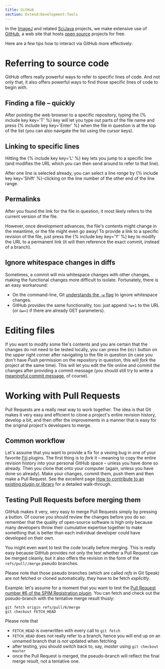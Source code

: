 ```yaml
---
title: GitHub
section: Extend:Development:Tools
---
```


In the [ImageJ](/software/imagej) and related [SciJava](/libs/scijava) projects, we make extensive use of [GitHub](https://github.com/), a web site that hosts [open source](/licensing/open-source) projects for free.

Here are a few tips how to interact via GitHub more effectively:

# Referring to source code

GitHub offers really powerful ways to refer to specific lines of code. And not only that, it also offers powerful ways to find those specific lines of code to begin with.

## Finding a file – quickly

After pointing the web browser to a specific repository, typing the {% include key key='T' %} key will let you type out parts of the file name and press {% include key key='Enter' %} when the file in question is at the top of the list (you can also navigate the list using the cursor keys).

## Linking to specific lines

Hitting the {% include key key='L' %} key lets you jump to a specific line (and modifies the URL which you can then send around to refer to that line).

After one line is selected already, you can select a line *range* by {% include key key='Shift' %}-clicking on the line number of the other end of the line range.

## Permalinks

After you found the link for the file in question, it most likely refers to the current version of the file.

However, once development advances, the file's contents might change in the meantime, or the file might even go away! To provide a link to a specific revision of the file, just press the {% include key key='Y' %} key to modify the URL to a permanent link (it will then reference the exact commit, instead of a branch).

## Ignore whitespace changes in diffs

Sometimes, a commit will mix whitespace changes with other changes, making the functional changes more difficult to isolate. Fortunately, there is an easy workaround:

-   On the command-line, Git [understands the `-w` flag](https://github.com/git/git/blob/v2.1.3/Documentation/diff-options.txt#L466-L470) to ignore whitespace changes.
-   GitHub provides the same functionality, too: just append `?w=1` to the URL (or `&w=1` if there are already GET parameters).

# Editing files

If you want to modify some file's contents and you are certain that the changes do not need to be tested locally, you can press the `Edit` button on the upper right corner after navigating to the file in question (in case you don't have *Push* permission on the repository in question, this will *fork* the project at the same time). This will let you edit the file online and commit the changes after providing a commit message (you should still try to write a [meaningful commit message](/develop/coding-style#scm-history), of course).

# Working with Pull Requests

Pull Requests are a really neat way to work together. The idea is that Git makes it very easy and efficient to clone a project's entire revision history, develop a bit, and then offer the improvements in a manner that is easy for the original project's developers to merge.

## Common workflow

Let's assume that you want to provide a fix for a vexing bug in one of your favorite [Fiji](/software/fiji) plugins. The first thing is to *fork* it – meaning to copy the entire revision history into your personal GitHub space – unless you have done so already. Then you clone that onto your computer (again, unless you have done so already). Make your changes, commit them, push them and then make a Pull Request. See the excellent page [How to contribute to an existing plugin or library](/develop/improving-the-code) for a detailed walk-through.

## Testing Pull Requests before merging them

GitHub makes it very, very easy to merge Pull Requests simply by pressing a button. Of course you should review the changes before you do so: remember that the quality of open-source software is high only because many developers throw their cumulative expertise together to make something that is better than each individual developer could have developed on their own.

You might even want to test the code locally before merging. This is really easy because GitHub provides not only the test whether a Pull Request can be merged cleanly, but it also offers the revision in the form of the `refs/pull/`<ID>`/merge` pseudo branches.

Please note that those pseudo branches (which are called *refs* in Git Speak) are not fetched or cloned automatically, they have to be fetch *explicitly*.

Example: let's assume for a moment that you want to test the [Pull Request number \#6 of the SPIM Registration plugin](https://github.com/fiji/SPIM_Registration/pull/6). You can fetch and check out the pseudo-branch with the tentative merge result thusly:

    git fetch origin refs/pull/6/merge
    git checkout FETCH_HEAD

Please note that

-   `FETCH_HEAD` is overwritten with every call to `git fetch`
-   `FETCH_HEAD` does not really refer to a branch, hence you will end up on an unnamed branch that is *not* updated when fetching
-   after testing, you should switch back to, say, *master* using `git checkout master`
-   once the Pull Request is merged, the pseudo-branch will reflect the final merge result, not a tentative one.

 
